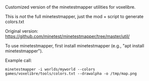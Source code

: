 Customized version of the minetestmapper utilities for voxelibre.

This is *not* the full minetestmapper, just the mod + script to generate colors.txt

Original version:
https://github.com/minetest/minetestmapper/tree/master/util/

To use minetestmapper, first install minetestmapper (e.g., "apt install minetestmapper").

Example call:
```
minetestmapper -i worlds/myworld --colors games/voxelibre/tools/colors.txt --drawalpha -o /tmp/map.png
```
